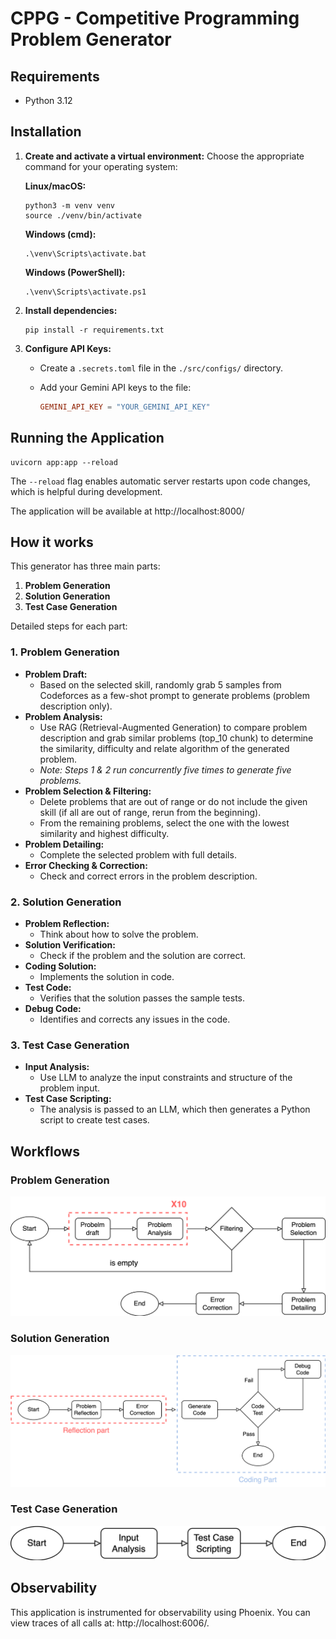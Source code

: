 # CPPG - Competitive Programming Problem Generator

## Requirements

- Python 3.12

## Installation

1.  **Create and activate a virtual environment:**
    Choose the appropriate command for your operating system:
    
    **Linux/macOS:**
    ```console
    python3 -m venv venv
    source ./venv/bin/activate
    ```

    **Windows (cmd):**
    ```console
    .\venv\Scripts\activate.bat
    ```

    **Windows (PowerShell):**
    ```console
    .\venv\Scripts\activate.ps1
    ```
2.  **Install dependencies:**

    ```console
    pip install -r requirements.txt
    ```
3.  **Configure API Keys:**

    *   Create a `.secrets.toml` file in the `./src/configs/` directory.
    *   Add your Gemini API keys to the file:

        ```toml
        GEMINI_API_KEY = "YOUR_GEMINI_API_KEY"
        ```

## Running the Application

```console
uvicorn app:app --reload
```
The `--reload` flag enables automatic server restarts upon code changes, which is helpful during development.

The application will be available at http://localhost:8000/

## How it works

This generator has three main parts:

1.  **Problem Generation**
2.  **Solution Generation**
3.  **Test Case Generation**

Detailed steps for each part:

### 1. Problem Generation

*   **Problem Draft:**
    *   Based on the selected skill, randomly grab 5 samples from Codeforces as a few-shot prompt to generate problems (problem description only).
*   **Problem Analysis:**
    *   Use RAG (Retrieval-Augmented Generation) to compare problem description and grab similar problems (top\_10 chunk) to determine the similarity, difficulty and relate algorithm of the generated problem.
    *   *Note: Steps 1 & 2 run concurrently five times to generate five problems.*
*   **Problem Selection & Filtering:**
    *   Delete problems that are out of range or do not include the given skill (if all are out of range, rerun from the beginning).
    *   From the remaining problems, select the one with the lowest similarity and highest difficulty.
*   **Problem Detailing:**
    *   Complete the selected problem with full details.
*   **Error Checking & Correction:**
    *   Check and correct errors in the problem description.

### 2. Solution Generation

*   **Problem Reflection:**
    *   Think about how to solve the problem.
*   **Solution Verification:**
    *   Check if the problem and the solution are correct.
*   **Coding Solution:**
    *   Implements the solution in code.
*   **Test Code:**
    *   Verifies that the solution passes the sample tests.
*   **Debug Code:**
    *   Identifies and corrects any issues in the code.

### 3. Test Case Generation

*   **Input Analysis:**
    *   Use LLM to analyze the input constraints and structure of the problem input.
*   **Test Case Scripting:**
    *   The analysis is passed to an LLM, which then generates a Python script to create test cases.

## Workflows
### Problem Generation
![Problem Generation](pics/generate_problem.png)

### Solution Generation
![Solution Generation](pics/generate_solution.png)

### Test Case Generation
![Test Case Generation](pics/generate_testcase.png)

## Observability
This application is instrumented for observability using Phoenix. You can view traces of all calls at: http://localhost:6006/.